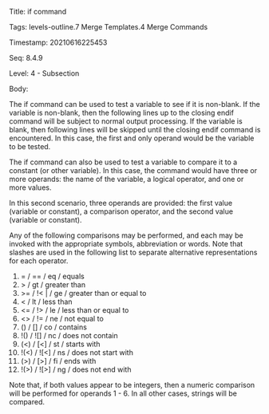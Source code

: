Title:  if command

Tags:   levels-outline.7 Merge Templates.4 Merge Commands

Timestamp: 20210616225453

Seq:    8.4.9

Level:  4 - Subsection

Body: 

The if command can be used to test a variable to see if it is non-blank. If the variable is non-blank, then the following lines up to the closing endif command will be subject to normal output processing. If the variable is blank, then following lines will be skipped until the closing endif command is encountered. In this case, the first and only operand would be the variable to be tested.

The if command can also be used to test a variable to compare it to a constant (or other variable). In this case, the command would have three or more operands: the name of the variable, a logical operator, and one or more values.

In this second scenario, three operands are provided: the first value (variable or constant), a comparison operator, and the second value (variable or constant). 

Any of the following comparisons may be performed, and each may be invoked with the appropriate symbols, abbreviation or words. Note that slashes are used in the following list to separate alternative representations for each operator. 

1. = / == / eq / equals 
2. &gt; / gt / greater than 
3. &gt;= / !< | / ge / greater than or equal to
4. < / lt / less than
5. <= / !> / le / less than or equal to
6. <&gt; / != / ne / not equal to
7. () / [] / co / contains
8. !() / ![] / nc / does not contain
9. (<) / [<] / st / starts with 
10. !(<) / ![<] / ns / does not start with
11. (&gt;) / [&gt;] / fi / ends with
12. !(&gt;) / ![&gt;] / ng / does not end with

Note that, if both values appear to be integers, then a numeric comparison will be performed for operands 1 - 6. In all other cases, strings will be compared.
